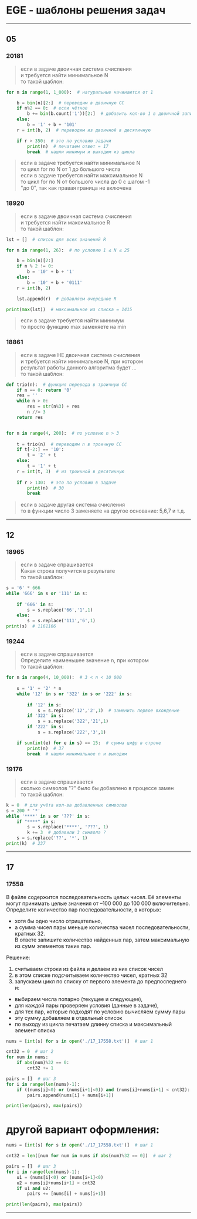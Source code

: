 # EGE - шаблоны решения задач  


---  

## 05  

### 20181  

> если в задаче двоичная система счисления  
> и требуется найти минимальное N  
> то такой шаблон:  

```py
for n in range(1, 1_000):  # натуральные начинаются от 1

    b = bin(n)[2:]  # переводим в двоичную СС
    if n%2 == 0:  # если чётное
        b += bin(b.count('1'))[2:]  # добавить кол-во 1 в двоичной записи
    else:
        b = '1' + b + '101'
    r = int(b, 2)  # переводим из двоичной в десятичную

    if r > 350:  # это по условию задачи
        print(n)  # печатаем ответ = 17
        break  # нашли минимум и выходим из цикла
```

> если в задаче требуется найти минимальное N  
> то цикл for по N от 1 до большого числа  
> если в задаче требуется найти максимальное N  
> то цикл for по N от большого числа до 0 с шагом -1  
> "до 0", так как правая граница не включена  

### 18920  

> если в задаче двоичная система счисления  
> и требуется найти максимальное R  
> то такой шаблон:  

```py
lst = []  # список для всех значений R

for n in range(1, 26):  # по условию 1 ≤ N ≤ 25

    b = bin(n)[2:]
    if n % 2 != 0:
        b = '10' + b + '1'
    else:
        b = '10' + b + '0111'
    r = int(b, 2)

    lst.append(r)  # добавляем очередное R 

print(max(lst))  # максимальное из списка = 1415
```

> если в задаче требуется найти минимум  
> то просто функцию max заменяете на min  

### 18861  

> если в задаче НЕ двоичная система счисления  
> и требуется найти минимальное N, при котором  
> результат работы данного алгоритма будет ...  
> то такой шаблон:  

```py
def trio(n):  # функция перевода в троичную СС
    if n == 0: return '0'
    res = ''
    while n > 0:
        res = str(n%3) + res
        n //= 3
    return res


for n in range(4, 200):  # по условию n > 3
    
	t = trio(n)  # переводим n в троичную СС
    if t[-2:] == '10':
        t = '2' + t
    else:
        t = '1' + t
    r = int(t, 3)  # из троичной в десятичную
	
    if r > 130:  # это по условию в задаче
        print(n)  # 30
        break
```

> если в задаче другая система счисления  
> то в функции число 3 заменяете на другое основание: 5,6,7 и т.д.  

---  

## 12  

### 18965  

> если в задаче спрашивается  
> Какая строка получится в результате  
> то такой шаблон:  

```py
s = '6' * 666
while '666' in s or '111' in s:
    
    if '666' in s:
        s = s.replace('66','1',1)
    else:
        s = s.replace('111','6',1)
print(s)  # 1161166
```

### 19244  

> если в задаче спрашивается  
> Определите наименьшее значение n, при котором  
> то такой шаблон:  

```py
for n in range(4, 10_000):  # 3 < n < 10 000
    
    s = '1' + '2' * n
    while '12' in s or '322' in s or '222' in s:
        
        if '12' in s:
            s = s.replace('12','2',1)  # заменить первое вхождение
        if '322' in s:
            s = s.replace('322','21',1)
        if '222' in s:
            s = s.replace('222','3',1)

    if sum(int(e) for e in s) == 15:  # сумма цифр в строке
        print(n)  # 37
        break  # нашли минимальное n и выходим
```

### 19176  

> если в задаче спрашивается  
> сколько  символов  "?" было бы добавлено в процессе замен  
> то такой шаблон:  

```py
k = 0  # для учёта кол-ва добавленных символов
s = 200 * '*'
while '****' in s or '???' in s:
    if "****" in s:
        s = s.replace('****', '???', 1)
        k += 3  # добавили 3 символа ?
    s = s.replace('??', '*', 1)
print(k)  # 237
```

---  

## 17  

### 17558  

В файле содержится последовательность целых чисел. Её элементы могут принимать целые значения от –100 000 до 100 000 включительно. 
Определите количество пар последовательности, в которых:  
- хотя бы одно число отрицательно, 
- а сумма чисел пары меньше количества чисел последовательности, кратных 32.  
В ответе запишите количество найденных пар, затем максимальную из сумм элементов таких пар.  

Решение:  
1) считываем строки из файла и делаем из них список чисел  
2) в этом списке подсчитываем количество чисел, кратных 32  
3) запускаем цикл по списку от первого элемента до предпоследнего и:  
  - выбираем числа попарно (текущее и следующее),  
  - для каждой пары проверяем условия (данные в задаче),  
  - для тех пар, которые подходят по условию вычисляем сумму пары  
  - эту сумму добавляем в отдельный список  
  - по выходу из цикла печатаем длинну списка и максимальный элемент списка  

```py
nums = [int(s) for s in open('./17_17558.txt')]  # шаг 1

cnt32 = 0  # шаг 2
for num in nums:
    if abs(num)%32 == 0:
        cnt32 += 1

pairs = []  # шаг 3
for i in range(len(nums)-1):
    if ((nums[i]<0) or (nums[i+1]<0)) and (nums[i]+nums[i+1] < cnt32):
        pairs.append(nums[i] + nums[i+1])

print(len(pairs), max(pairs))
```

# другой вариант оформления:  

```py
nums = [int(s) for s in open('./17_17558.txt')]  # шаг 1

cnt32 = len([num for num in nums if abs(num)%32 == 0])  # шаг 2

pairs = []  # шаг 3
for i in range(len(nums)-1):
    u1 = (nums[i]<0) or (nums[i+1]<0)
    u2 = nums[i]+nums[i+1] < cnt32
    if u1 and u2:
        pairs += [nums[i] + nums[i+1]]

print(len(pairs), max(pairs))
```

---  
